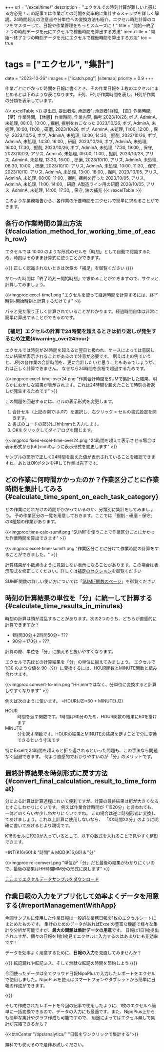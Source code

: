 +++
url = "/excel/time/"
description = "エクセルでの時刻計算が難しいと感じる方必見！この記事では作業ごとの時間を効率的に集計するステップを詳しく解説。24時間超えの注意点や分単位への変換方法も紹介。エクセル時刻計算のコツをマスターして、日報や作業管理をもっとスムーズに！"
title = "開始〜終了２つの時刻データを元にエクセルで稼働時間を算出する方法"
menuTitle = "開始〜終了２つの時刻データを元にエクセルで稼働時間を算出する方法"
toc = true
# tags = ["エクセル",  "集計"]
date = "2023-10-26"
images = ["icatch.png"]
[sitemap]
  priority = 0.9
+++

作業ごとにかかった時間を日報に書くとき、その作業日報を１枚のエクセルにまとめると以下のような表になります。
E列、F列が作業時間を表し、H列が作業の分類を表示しています。

{{< excelTable >}}
提出日, 提出者名, 承認者1, 承認者1詳細, 【自】作業時間, 【至】作業時間, 【休憩】作業時間, 作業内容, 備考
2023/10/26, ボブ, AdminA, 未処理, 08:00, 10:00, , 掘削, 掘削をおこなった
2023/10/26, ボブ, AdminA, 未処理, 10:00, 11:00, , 研磨,
2023/10/26, ボブ, AdminA, 未処理, 11:00, 12:00, , 保守,
2023/10/26, ボブ, AdminA, 未処理, 13:00, 14:30, , 掘削,
2023/10/26, ボブ, AdminA, 未処理, 14:30, 16:00, , 研磨,
2023/10/26, ボブ, AdminA, 未処理, 16:00, 17:30, , 掘削,
2023/10/26, ボブ, AdminA, 未処理, 17:30, 19:00, , 保守,
2023/10/23, アリス, AdminA, 未処理, 09:00, 11:00, , 掘削,
2023/10/23, アリス, AdminA, 未処理, 13:30, 16:00, , 研磨,
2023/10/10, アリス, AdminA, 未処理, 08:30, 10:00, , 研磨,
2023/10/10, アリス, AdminA, 未処理, 10:00, 11:30, , 保守,
2023/10/10, アリス, AdminA, 未処理, 13:00, 18:00, , 掘削,
2023/10/05, アリス, AdminA, 未処理, 08:00, 11:00, , 掘削, 掘削を行った
2023/10/05, アリス, AdminA, 未処理, 11:00, 14:00, , 研磨, A製造ライン用の研磨
2023/10/05, アリス, AdminA, 未処理, 14:00, 17:30, , 保守, 油の補充
{{< /excelTable >}}

このような業務報告から、各作業の所要時間をエクセルで簡単に求めることができます。

## 各行の作業時間の算出方法{#calculation_method_for_working_time_of_each_row}

エクセルでは 10:00 のような形式のセルを「時刻」として自動で認識するため、時刻はそのまま計算式に使うことができます。

{{<alice pos="right" icon="ok">}}
正しく認識されないときは次章の「補足」を御覧ください
{{</alice>}}

かかった時間は「終了時刻ー開始時刻」で求めることができますので、サクッと計算してみましょう。

{{<imgproc excel-time1.png "エクセルを使って経過時間を計算するには、終了時刻-開始時刻と計算するだけです" >}}

パッと見た限り正しく計算されていることがわかります。経過時間自体は非常に簡単に算出することができるのです。


### 【補足】エクセルの計算で24時間を超えるときは折り返しが発生するため注意{#warning_over24hour}

エクセルでは時刻が24時間を超えると翌日と扱われ、ケースによっては意図しない結果が表示されることがあるので注意が必要です。
例えば上の例でいうと、J列の各作業の合計時間を、更に合計したいと思うこともあるでしょうがこれは正しく計算できません。
なぜなら24時間を余裕で超過するためです。

{{<imgproc excel-time-over24.png "作業合計時間をSUMで集計した結果、明らかにおかしな結果が表示されます。これは24時間を超えたことで時刻の折返しが発生するためです" >}}

この問題を回避するには、セルの表示形式を変更します。

1. 合計セル（上記の例ではJ17）を選択し、右クリック > セルの書式設定を開きます。
1. 書式のコードの部分に[hh]:mmと入力します。
1. OKをクリックしてダイアログを閉じます。

{{<imgproc fixed-excel-time-over24.png "24時間を超えて表示させる場合は表示形式から[hh]:mmのように表示形式を変更します" >}}

サンプルの箇所で正しく24時間を超えた値が表示されていることを確認できますね。あとはOKボタンを押して作業は完了です。


## どの作業に何時間かかったのか？作業区分ごとに作業時間を集計してみる{#calculate_time_spent_on_each_task_category}

どの作業にどれだけの時間がかかっているのか、分類別に集計をしてみましょう。
予め作業区分の一覧を用意しておきます。ここでは「掘削・研磨・保守」の3種類の作業があります。

{{<imgproc time-calc-sumif.png "SUMIFを使うことで作業区分ごとにかかった作業時間を算出できます" >}}


{{<imgproc excel-time-sumif1.png "作業区分ごとに分けて作業時間の計算をすることができました。" >}}

計算結果が小数点のように意図しない表示になることがあります。この場合は表示形式を修正してください。詳しくは[補足のセクション](#warning_over24hour)を御覧ください

SUMIF関数の詳しい使い方については「[SUMIF関数のページ](/excel/sumif/)」を御覧ください

## 時刻の計算結果の単位を「分」に統一して計算する{#calculate_time_results_in_minutes}

時刻の計算は頭が混乱することがあります。次の2つのうち、どちらが直感的に計算できますか？

- 1時間30分＋2時間50分= ???
- 90分＋170分 = ???


計算の際、単位を「分」に揃えると扱いやすくなります。

エクセルで先ほどの計算結果を「分」の単位に揃えてみましょう。
エクセルで 1:30 のような値を 90（分）に変換するには、HOUR関数とMINUTE関数と組み合わせます。

{{<imgproc comvert-to-min.png "HH:mmではなく、分単位に変換すると計算しやすくなります" >}}

例えば次のように使います。
=HOUR(J2)*60 + MINUTE(J2)


<dl class="basic">
<dt>HOUR</dt>
<dd>時間を返す関数です。1時間は60分のため、HOUR関数の結果に60を掛けます</dd>
<dt>MINUTE</dt>
<dd>分を返す関数です。HOURの結果とMINUTEの結果を足すことで分に変換できるという寸法です</dd>
</dl>

特にExcelで24時間を超えると折り返されるといった問題も、この手法なら問題なく回避できます。
何より直感的でわかりやすいのが「分」のメリットです。

## 最終計算結果を時刻形式に戻す方法{#convert_final_calculation_result_to_time_format}

分による計算は計算過程において便利ですが、計算の最終結果は桁が大きくなるとすこしわかりにくいです。
例えば作業合計時間が「1920分」と言われても、一体どのくらいか少しわかりにくいですね。
この場合は逆に時刻形式に変換してあげましょう。これ以上計算に使用しないなら、 「XX時間XX分」のように明確に書いてあげるとより親切です。

K16のセルに1920が入っているとして、以下の数式を入れることで見やすく整形できます。


=INT(K16/60) & "時間" & MOD(K16,60) & "分"

{{<imgproc re-comvert.png "単位が’「分」だと最後の結果がわかりにくいので、最後の結果はHH時間MM分の形式に戻します" >}}


[ここまでエクセルデータサンプルをダウンロード](time-calc.xlsx)


## 作業日報の入力をアプリ化して効率よくデータを用意する{#reportManagementWithApp}

今回サンプルに使用した作業日報は一般的な業務日報を1枚のエクセルシートにまとめたものです。
集計のためのデータがあればExcelの豊富な機能で様々な集計や分析が可能ですが、**最大の問題は集計データの用意**です。
日報は1日1枚提出されますが、個々の日報を1枚1枚見てエクセルに入力するのはあまりにも非効率です！

データを効率よく用意するために、**日報の入力**を見直してみませんか？

{{<alice pos="right" icon="ok">}}
転記漏れや転記ミス、そして無駄な転記の時間を節約しよう
{{</alice>}}

今回使ったデータは全てクラウド日報NipoPlusで入力したレポートをエクセルで使用しました。NipoPlusを使えばスマートフォンやタブレットから簡単に日報の作成ができます。

{{<icatch filename="time-report" msg="作業区分ごとに時刻を入力できる日報アプリです。所要時間を1枚のエクセルにまとめて出力できるのでデータの加工も簡単です" alice="guide">}}


そして作成されたレポートを今回の記事で使用したように、1枚のエクセルへ簡単に一括変換できるので、データの入力にも最適です。また、NipoPlus上からも簡単な集計やグラフ作成も可能ですので、
用途によってはエクセル無しで集計が完結できるかも？

{{<btnCenter "/tips/analytics/" "日報をワンクリックで集計する">}}


無料でも使えるので是非お試しください。
